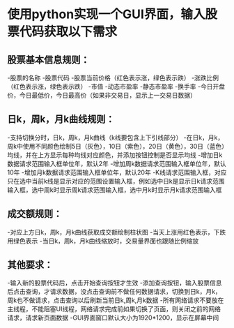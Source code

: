 # 使用python实现一个GUI界面，输入股票代码获取以下需求

## 股票基本信息规则：
-股票的名称
-股票代码
-股票当前价格（红色表示涨，绿色表示跌）
-涨跌比例（红色表示涨，绿色表示跌）
-市值
-动态市盈率
-静态市盈率
-换手率
-今日开盘价，今日最低价，今日最高价（如果非交易日，显示上一交易日数据）

## 日k，周k，月k曲线规则：
-支持切换分时，日k，周k，月k曲线（k线要包含上下引线部分）
-在日k，月k，周k中使用不同颜色绘制5日（灰色），10日（紫色），20日（黄色），30日（蓝色）均线，并在上方显示每种均线对应颜色，并添加按钮控制是否显示均线
-增加日k数据请求范围输入框单位年，默认2年
-增加周k数据请求范围输入框单位年，默认10年
-增加月k数据请求范围输入框单位年，默认20年
-K线请求范围输入框，对应只在选中当前k线是显示对应的范围设置输入框，例如选中日k是显示日k请求范围输入框，选中周k时显示周k请求范围输入框，选中月k时显示月k请求范围输入框


## 成交额规则：
-对应上方日k，周k，月k曲线获取成交额绘制柱状图
-当天上涨用红色表示，下跌用绿色表示
-当日k，周k，月k曲线缩放时，交易量界面也跟随比例缩放

## 其他要求：
-输入新的股票代码后，点击开始查询按钮才生效
-添加查询按钮，输入股票信息后点击查询，才请求数据，没点击查询前不做任何数据请求，切换到日k，月k，周k也不做请求，点击查询以后刷新当前日k,周k,月k数据
-所有网络请求不要放在主线程，不能阻塞UI线程，网络请求完成前如果切换了页面，则关闭之前的网络请求，请求新页面数据
-GUI界面窗口默认大小为1920*1200，显示在屏幕中间